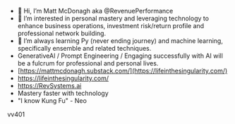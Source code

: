 - 👋 Hi, I’m Matt McDonagh aka @RevenuePerformance
- 👀 I’m interested in personal mastery and leveraging technology to enhance business operations, investment risk/return profile and professional network building.
- 🌱 I’m always learning Py (never ending journey) and machine learning, specifically ensemble and related techniques.
- GenerativeAI / Prompt Engineering / Engaging successfully with AI will be a fulcrum for professional and personal lives.
- [https://mattmcdonagh.substack.com/](https://lifeinthesingularity.com/)
- https://lifeinthesingularity.com/
- https://RevSystems.ai
- Mastery faster with technology
- "I know Kung Fu" -  Neo
<!---
RevenuePerformance/RevenuePerformance is a ✨ special ✨ repository because its `README.md` (this file) appears on your GitHub profile.
You can click the Preview link to take a look at your changes.
--->
vv401

